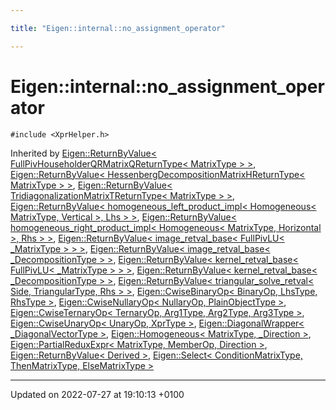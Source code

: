 ```yaml
---

title: "Eigen::internal::no_assignment_operator"

---
```


# Eigen::internal::no_assignment_operator






`#include <XprHelper.h>`

Inherited by [Eigen::ReturnByValue< FullPivHouseholderQRMatrixQReturnType< MatrixType > >](http://example.org/classes/classeigen_1_1returnbyvalue/), [Eigen::ReturnByValue< HessenbergDecompositionMatrixHReturnType< MatrixType > >](http://example.org/classes/classeigen_1_1returnbyvalue/), [Eigen::ReturnByValue< TridiagonalizationMatrixTReturnType< MatrixType > >](http://example.org/classes/classeigen_1_1returnbyvalue/), [Eigen::ReturnByValue< homogeneous_left_product_impl< Homogeneous< MatrixType, Vertical >, Lhs > >](http://example.org/classes/classeigen_1_1returnbyvalue/), [Eigen::ReturnByValue< homogeneous_right_product_impl< Homogeneous< MatrixType, Horizontal >, Rhs > >](http://example.org/classes/classeigen_1_1returnbyvalue/), [Eigen::ReturnByValue< image_retval_base< FullPivLU< _MatrixType > > >](http://example.org/classes/classeigen_1_1returnbyvalue/), [Eigen::ReturnByValue< image_retval_base< _DecompositionType > >](http://example.org/classes/classeigen_1_1returnbyvalue/), [Eigen::ReturnByValue< kernel_retval_base< FullPivLU< _MatrixType > > >](http://example.org/classes/classeigen_1_1returnbyvalue/), [Eigen::ReturnByValue< kernel_retval_base< _DecompositionType > >](http://example.org/classes/classeigen_1_1returnbyvalue/), [Eigen::ReturnByValue< triangular_solve_retval< Side, TriangularType, Rhs > >](http://example.org/classes/classeigen_1_1returnbyvalue/), [Eigen::CwiseBinaryOp< BinaryOp, LhsType, RhsType >](http://example.org/classes/classeigen_1_1cwisebinaryop/), [Eigen::CwiseNullaryOp< NullaryOp, PlainObjectType >](http://example.org/classes/classeigen_1_1cwisenullaryop/), [Eigen::CwiseTernaryOp< TernaryOp, Arg1Type, Arg2Type, Arg3Type >](http://example.org/classes/classeigen_1_1cwiseternaryop/), [Eigen::CwiseUnaryOp< UnaryOp, XprType >](http://example.org/classes/classeigen_1_1cwiseunaryop/), [Eigen::DiagonalWrapper< _DiagonalVectorType >](http://example.org/classes/classeigen_1_1diagonalwrapper/), [Eigen::Homogeneous< MatrixType, _Direction >](http://example.org/classes/classeigen_1_1homogeneous/), [Eigen::PartialReduxExpr< MatrixType, MemberOp, Direction >](http://example.org/classes/classeigen_1_1partialreduxexpr/), [Eigen::ReturnByValue< Derived >](http://example.org/classes/classeigen_1_1returnbyvalue/), [Eigen::Select< ConditionMatrixType, ThenMatrixType, ElseMatrixType >](http://example.org/classes/classeigen_1_1select/)

-------------------------------

Updated on 2022-07-27 at 19:10:13 +0100